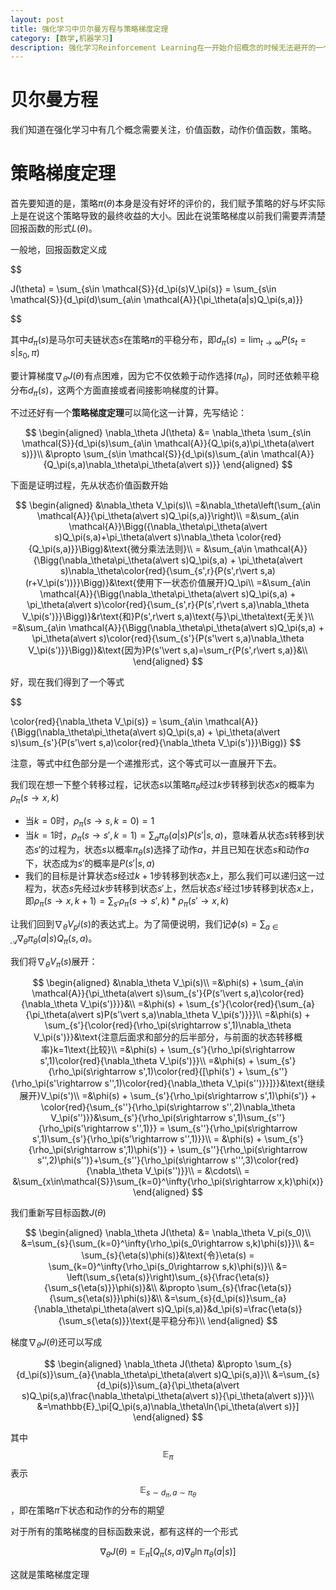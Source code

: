 ```yaml
---
layout: post
title: 强化学习中贝尔曼方程与策略梯度定理
category: [数学,机器学习]
description: 强化学习Reinforcement Learning在一开始介绍概念的时候无法避开的一个核心概念是贝尔曼方程(Bellman Equation)，它是整个强化学习算法的基础，读文献的时候这里有点不清不楚的，于是想找到一个比较好的方式来说明这个方程；梯度下降定理是一大类强化学习算法的一个基础，是强化学习进阶中无法避开的一个点，因此在这里把两者做一个详细的说明，以供后来参考。
---
```

# 贝尔曼方程

我们知道在强化学习中有几个概念需要关注，价值函数，动作价值函数，策略。

# 策略梯度定理

首先要知道的是，策略$\pi(\theta)$本身是没有好坏的评价的，我们赋予策略的好与坏实际上是在说这个策略导致的最终收益的大小。因此在说策略梯度以前我们需要弄清楚回报函数的形式$L(\theta)$。

一般地，回报函数定义成

$$

J(\theta) = \sum_{s\in \mathcal{S}}{d_\pi(s)V_\pi(s)} = \sum_{s\in \mathcal{S}}{d_\pi(d)\sum_{a\in \mathcal{A}}{\pi_\theta(a|s)Q_\pi(s,a)}}

$$

其中$d_\pi(s)$是马尔可夫链状态$s$在策略$\pi$的平稳分布，即$d_\pi(s) = \lim_{t\rightarrow \infty}{P(s_t=s\vert s_0,\pi)}$

要计算梯度$\nabla_\theta J(\theta)$有点困难，因为它不仅依赖于动作选择($\pi_\theta$)，同时还依赖平稳分布$d_\pi(s)$，这两个方面直接或者间接影响梯度的计算。

不过还好有一个**策略梯度定理**可以简化这一计算，先写结论：

$$
\begin{aligned}
    \nabla_\theta J(\theta) &= \nabla_\theta \sum_{s\in \mathcal{S}}{d_\pi(s)\sum_{a\in \mathcal{A}}{Q_\pi(s,a)\pi_\theta(a\vert s)}}\\
    &\propto \sum_{s\in \mathcal{S}}{d_\pi(s)\sum_{a\in \mathcal{A}}{Q_\pi(s,a)\nabla_\theta\pi_\theta(a\vert s)}}
\end{aligned}
$$

下面是证明过程，先从状态价值函数开始

$$
\begin{aligned}
    &\nabla_\theta V_\pi(s)\\
    =&\nabla_\theta\left(\sum_{a\in \mathcal{A}}{\pi_\theta(a\vert s)Q_\pi(s,a)}\right)\\
    =&\sum_{a\in \mathcal{A}}\Bigg({\nabla_\theta\pi_\theta(a\vert s)Q_\pi(s,a)+\pi_\theta(a\vert s)\nabla_\theta \color{red}{Q_\pi(s,a)}}\Bigg)&\text{微分乘法法则}\\
    = &\sum_{a\in \mathcal{A}}{\Bigg(\nabla_\theta\pi_\theta(a\vert s)Q_\pi(s,a) + \pi_\theta(a\vert s)\nabla_\theta\color{red}{\sum_{s',r}{P(s',r\vert s,a)(r+V_\pi(s'))}}\Bigg)}&\text{使用下一状态价值展开}Q_\pi\\
    =&\sum_{a\in \mathcal{A}}{\Bigg(\nabla_\theta\pi_\theta(a\vert s)Q_\pi(s,a) + \pi_\theta(a\vert s)\color{red}{\sum_{s',r}{P(s',r\vert s,a)\nabla_\theta V_\pi(s')}}\Bigg)}&r\text{和}P(s',r\vert s,a)\text{与}\pi_\theta\text{无关}\\
    =&\sum_{a\in \mathcal{A}}{\Bigg(\nabla_\theta\pi_\theta(a\vert s)Q_\pi(s,a) + \pi_\theta(a\vert s)\color{red}{\sum_{s'}{P(s'\vert s,a)\nabla_\theta V_\pi(s')}}\Bigg)}&\text{因为}P(s'\vert s,a)=\sum_r{P(s',r\vert s,a)}&\\
\end{aligned}
$$

好，现在我们得到了一个等式

$$

\color{red}{\nabla_\theta V_\pi(s)} = \sum_{a\in \mathcal{A}}{\Bigg(\nabla_\theta\pi_\theta(a\vert s)Q_\pi(s,a) + \pi_\theta(a\vert s)\sum_{s'}{P(s'\vert s,a)\color{red}{\nabla_\theta V_\pi(s')}}\Bigg)}
$$

注意，等式中红色部分是一个递推形式，这个等式可以一直展开下去。

我们现在想一下整个转移过程，记状态$s$以策略$\pi_\theta$经过$k$步转移到状态$x$的概率为$\rho_\pi(s\rightarrow x,k)$
- 当$k=0$时，$\rho_\pi(s\rightarrow s,k=0)=1$
- 当$k=1$时，$\rho_\pi(s\rightarrow s',k=1)=\sum_a{\pi_\theta(a\vert s)P(s'\vert s,a)}$，意味着从状态$s$转移到状态$s'$的过程为，状态$s$以概率$\pi_\theta(s)$选择了动作$a$，并且已知在状态$s$和动作$a$下，状态成为$s'$的概率是$P(s'\vert s,a)$
- 我们的目标是计算状态$s$经过$k+1$步转移到状态$x$上，那么我们可以递归这一过程为，状态$s$先经过$k$步转移到状态$s'$上，然后状态$s'$经过1步转移到状态$x$上，即$\rho_\pi(s\rightarrow x,k+1) = \sum_{s'}{\rho_\pi(s\rightarrow s',k)*\rho_\pi(s'\rightarrow x,k)}$

让我们回到$\nabla_\theta V_pi(s)$的表达式上。为了简便说明，我们记$\phi(s) = \sum_{a\in \mathcal{A}}{\nabla_\theta\pi_\theta(a\vert s)Q_\pi(s,a)}$。

我们将$\nabla_\theta V_\pi(s)$展开：

$$
\begin{aligned}
    &\nabla_\theta V_\pi(s)\\
    =&\phi(s) + \sum_{a\in \mathcal{A}}{\pi_\theta(a\vert s)\sum_{s'}{P(s'\vert s,a)\color{red}{\nabla_\theta V_\pi(s')}}}&\\
    =&\phi(s) + \sum_{s'}{\color{red}{\sum_{a}{\pi_\theta(a\vert s)P(s'\vert s,a)\nabla_\theta V_\pi(s')}}}\\
    =&\phi(s) + \sum_{s'}{\color{red}{\rho_\pi(s\rightarrow s',1)\nabla_\theta V_\pi(s')}}&\text{注意后面求和部分的后半部分，与前面的状态转移概率}k=1\text{比较}\\
    =&\phi(s) + \sum_{s'}{\rho_\pi(s\rightarrow s',1)\color{red}{\nabla_\theta V_\pi(s')}}\\
    =&\phi(s) + \sum_{s'}{\rho_\pi(s\rightarrow s',1)\color{red}{[\phi(s') + \sum_{s''}{\rho_\pi(s'\rightarrow s'',1)\color{red}{\nabla_\theta V_\pi(s'')}}]}}&\text{继续展开}V_\pi(s')\\
    =&\phi(s) + \sum_{s'}{\rho_\pi(s\rightarrow s',1)\phi(s')} + \color{red}{\sum_{s''}{\rho_\pi(s\rightarrow s'',2)\nabla_\theta V_\pi(s'')}}&\sum_{s'}{\rho_\pi(s\rightarrow s',1)\sum_{s''}{\rho_\pi(s'\rightarrow s'',1)}} = \sum_{s''}{\rho_\pi(s\rightarrow s',1)\sum_{s'}{\rho_\pi(s'\rightarrow s'',1)}}\\
    = &\phi(s) + \sum_{s'}{\rho_\pi(s\rightarrow s',1)\phi(s')} + \sum_{s''}{\rho_\pi(s\rightarrow s'',2)\phi(s'')}+\sum_{s''}{\rho_\pi(s\rightarrow s''',3)\color{red}{\nabla_\theta V_\pi(s'')}}\\
    = &\cdots\\
    = &\sum_{x\in\mathcal{S}}\sum_{k=0}^\infty{\rho_\pi(s\rightarrow x,k)\phi(x)}
\end{aligned}
$$

我们重新写目标函数$J(\theta)$

$$
\begin{aligned}
    \nabla_\theta J(\theta) &= \nabla_\theta V_pi(s_0)\\
    &=\sum_{s}{\sum_{k=0}^\infty{\rho_\pi(s_0\rightarrow s,k)\phi(s)}}\\
    &= \sum_{s}{\eta(s)\phi(s)}&\text{令}\eta(s) = \sum_{k=0}^\infty{\rho_\pi(s_0\rightarrow s,k)\phi(s)}\\
    &= \left(\sum_s{\eta(s)}\right)\sum_{s}{\frac{\eta(s)}{\sum_s{\eta(s)}}\phi(s)}&\\
    &\propto \sum_{s}{\frac{\eta(s)}{\sum_s{\eta(s)}}\phi(s)}&\\
    &=\sum_{s}{d_\pi(s)}\sum_{a}{\nabla_\theta\pi_\theta(a\vert s)Q_\pi(s,a)}&d_\pi(s)=\frac{\eta(s)}{\sum_s{\eta(s)}}\text{是平稳分布}\\
\end{aligned}
$$

梯度$\nabla_\theta J(\theta)$还可以写成

$$
\begin{aligned}
    \nabla_\theta J(\theta) &\propto \sum_{s}{d_\pi(s)}\sum_{a}{\nabla_\theta\pi_\theta(a\vert s)Q_\pi(s,a)}\\
    &=\sum_{s}{d_\pi(s)}\sum_{a}{\pi_\theta(a\vert s)Q_\pi(s,a)\frac{\nabla_\theta\pi_\theta(a\vert s)}{\pi_\theta(a\vert s)}}\\
    &=\mathbb{E}_\pi[Q_\pi(s,a)\nabla_\theta\ln{\pi_\theta(a\vert s)}]
\end{aligned}
$$

其中$$\mathbb{E}_\pi$$表示$$\mathbb{E}_{s\sim d_\pi,a\sim\pi_\theta}$$，即在策略$\pi$下状态和动作的分布的期望

对于所有的策略梯度的目标函数来说，都有这样的一个形式

$$
\nabla_\theta J(\theta) = \mathbb{E}_\pi[Q_\pi(s,a)\nabla_\theta\ln{\pi_\theta(a\vert s)}]
$$

这就是策略梯度定理